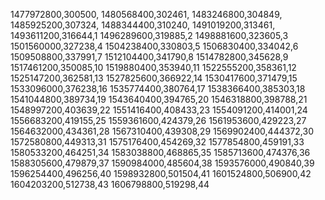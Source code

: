1477972800,300500,
1480568400,302461,
1483246800,304849,
1485925200,307324,
1488344400,310240,
1491019200,313461,
1493611200,316644,1
1496289600,319885,2
1498881600,323605,3
1501560000,327238,4
1504238400,330803,5
1506830400,334042,6
1509508800,337991,7
1512104400,341790,8
1514782800,345628,9
1517461200,350085,10
1519880400,353940,11
1522555200,358361,12
1525147200,362581,13
1527825600,366922,14
1530417600,371479,15
1533096000,376238,16
1535774400,380764,17
1538366400,385303,18
1541044800,389734,19
1543640400,394765,20
1546318800,398788,21
1548997200,403639,22
1551416400,408433,23
1554091200,414001,24
1556683200,419155,25
1559361600,424379,26
1561953600,429223,27
1564632000,434361,28
1567310400,439308,29
1569902400,444372,30
1572580800,449313,31
1575176400,454269,32
1577854800,459191,33
1580533200,464251,34
1583038800,468865,35
1585713600,474376,36
1588305600,479879,37
1590984000,485604,38
1593576000,490840,39
1596254400,496256,40
1598932800,501504,41
1601524800,506900,42
1604203200,512738,43
1606798800,519298,44
